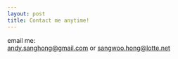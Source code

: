 ```yaml
---
layout: post
title: Contact me anytime!
---
```

email me:<br>
<andy.sanghong@gmail.com> or <sangwoo.hong@lotte.net>
